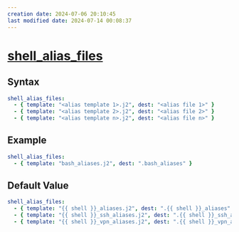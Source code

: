 ```yaml
---
creation date: 2024-07-06 20:10:45
last modified date: 2024-07-14 00:08:37
---
```


# [shell_alias_files](shell_alias_files.md)

## Syntax

```yml
shell_alias_files:
  - { template: "<alias template 1>.j2", dest: "<alias file 1>" }
  - { template: "<alias template 2>.j2", dest: "<alias file 2>" }
  - { template: "<alias template n>.j2", dest: "<alias file n>" }
```

## Example

```yml
shell_alias_files: 
  - { template: "bash_aliases.j2", dest: ".bash_aliases" }
```

## Default Value

```yml
shell_alias_files: 
  - { template: "{{ shell }}_aliases.j2", dest: ".{{ shell }}_aliases" }
  - { template: "{{ shell }}_ssh_aliases.j2", dest: ".{{ shell }}_ssh_aliases" }
  - { template: "{{ shell }}_vpn_aliases.j2", dest: ".{{ shell }}_vpn_aliases" }
```